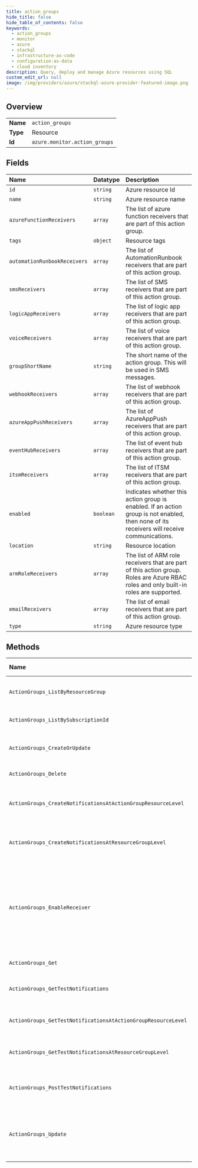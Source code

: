 ```yaml
---
title: action_groups
hide_title: false
hide_table_of_contents: false
keywords:
  - action_groups
  - monitor
  - azure    
  - stackql
  - infrastructure-as-code
  - configuration-as-data
  - cloud inventory
description: Query, deploy and manage Azure resources using SQL
custom_edit_url: null
image: /img/providers/azure/stackql-azure-provider-featured-image.png
---
```

  
    

## Overview
<table><tbody>
<tr><td><b>Name</b></td><td><code>action_groups</code></td></tr>
<tr><td><b>Type</b></td><td>Resource</td></tr>
<tr><td><b>Id</b></td><td><code>azure.monitor.action_groups</code></td></tr>
</tbody></table>

## Fields
| Name | Datatype | Description |
|:-----|:---------|:------------|
| `id` | `string` | Azure resource Id |
| `name` | `string` | Azure resource name |
| `azureFunctionReceivers` | `array` | The list of azure function receivers that are part of this action group. |
| `tags` | `object` | Resource tags |
| `automationRunbookReceivers` | `array` | The list of AutomationRunbook receivers that are part of this action group. |
| `smsReceivers` | `array` | The list of SMS receivers that are part of this action group. |
| `logicAppReceivers` | `array` | The list of logic app receivers that are part of this action group. |
| `voiceReceivers` | `array` | The list of voice receivers that are part of this action group. |
| `groupShortName` | `string` | The short name of the action group. This will be used in SMS messages. |
| `webhookReceivers` | `array` | The list of webhook receivers that are part of this action group. |
| `azureAppPushReceivers` | `array` | The list of AzureAppPush receivers that are part of this action group. |
| `eventHubReceivers` | `array` | The list of event hub receivers that are part of this action group. |
| `itsmReceivers` | `array` | The list of ITSM receivers that are part of this action group. |
| `enabled` | `boolean` | Indicates whether this action group is enabled. If an action group is not enabled, then none of its receivers will receive communications. |
| `location` | `string` | Resource location |
| `armRoleReceivers` | `array` | The list of ARM role receivers that are part of this action group. Roles are Azure RBAC roles and only built-in roles are supported. |
| `emailReceivers` | `array` | The list of email receivers that are part of this action group. |
| `type` | `string` | Azure resource type |
## Methods
| Name | Accessible by | Required Params | Description |
|:-----|:--------------|:----------------|:------------|
| `ActionGroups_ListByResourceGroup` | `SELECT` | `resourceGroupName, subscriptionId` | Get a list of all action groups in a resource group. |
| `ActionGroups_ListBySubscriptionId` | `SELECT` | `subscriptionId` | Get a list of all action groups in a subscription. |
| `ActionGroups_CreateOrUpdate` | `INSERT` | `actionGroupName, resourceGroupName, subscriptionId` | Create a new action group or update an existing one. |
| `ActionGroups_Delete` | `DELETE` | `actionGroupName, resourceGroupName, subscriptionId` | Delete an action group. |
| `ActionGroups_CreateNotificationsAtActionGroupResourceLevel` | `EXEC` | `actionGroupName, resourceGroupName, subscriptionId, data__alertType` | Send test notifications to a set of provided receivers |
| `ActionGroups_CreateNotificationsAtResourceGroupLevel` | `EXEC` | `resourceGroupName, subscriptionId, data__alertType` | Send test notifications to a set of provided receivers |
| `ActionGroups_EnableReceiver` | `EXEC` | `actionGroupName, resourceGroupName, subscriptionId, data__receiverName` | Enable a receiver in an action group. This changes the receiver's status from Disabled to Enabled. This operation is only supported for Email or SMS receivers. |
| `ActionGroups_Get` | `EXEC` | `actionGroupName, resourceGroupName, subscriptionId` | Get an action group. |
| `ActionGroups_GetTestNotifications` | `EXEC` | `notificationId, subscriptionId` | Get the test notifications by the notification id |
| `ActionGroups_GetTestNotificationsAtActionGroupResourceLevel` | `EXEC` | `actionGroupName, notificationId, resourceGroupName, subscriptionId` | Get the test notifications by the notification id |
| `ActionGroups_GetTestNotificationsAtResourceGroupLevel` | `EXEC` | `notificationId, resourceGroupName, subscriptionId` | Get the test notifications by the notification id |
| `ActionGroups_PostTestNotifications` | `EXEC` | `subscriptionId, data__alertType` | Send test notifications to a set of provided receivers |
| `ActionGroups_Update` | `EXEC` | `actionGroupName, resourceGroupName, subscriptionId` | Updates an existing action group's tags. To update other fields use the CreateOrUpdate method. |

